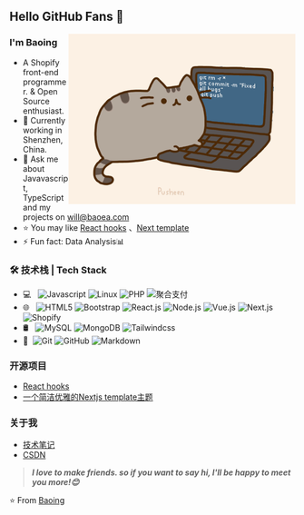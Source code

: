 [comment]: <> (# 模板合集：https://github.com/kautukkundan/Awesome-Profile-README-templates)

## Hello GitHub Fans 👋

<img align="right" alt="GIF" src="https://github.com/Baoing/baoing/blob/main/pusheencode.gif" />

### I'm Baoing

- A Shopify front-end programmer. & Open Source enthusiast.
- 🌱 Currently working in Shenzhen, China.
- 💬 Ask me about Javavascript, TypeScript and my projects on [will@baoea.com](mailto:will@baoea.com)
- ⭐ You may like [React hooks](https://github.com/Baoing/hooks) 、[Next template](https://github.com/Baoing/next-template) 
- ⚡ Fun fact: Data Analysis📊

### 🛠 技术栈 | Tech Stack

- 💻 &#160; ![Javascript](https://img.shields.io/badge/-Javascript-333333?style=flat&logo=Javascript&logoColor=007396)
![Linux](https://img.shields.io/badge/-Linux-333333?style=flat&logo=Linux&logoColor=FCC624)
![PHP](https://img.shields.io/badge/-PHP-333333?style=flat&logo=PHP&logoColor=FCC624)
![聚合支付](https://img.shields.io/badge/-聚合支付-333333?style=flat&logo=payoneer&logoColor=FF4800)
- 🌐 &#160; ![HTML5](https://img.shields.io/badge/-HTML5-333333?style=flat&logo=HTML5)
![Bootstrap](https://img.shields.io/badge/-Bootstrap-333333?style=flat&logo=bootstrap&logoColor=563D7C)
![React.js](https://img.shields.io/badge/-React-333333?style=flat&logo=React.js)
![Node.js](https://img.shields.io/badge/-Node.js-333333?style=flat&logo=node.js)
![Vue.js](https://img.shields.io/badge/-VueJS-333333?style=flat&logo=Vue.js)
![Next.js](https://img.shields.io/badge/-NextJS-333333?style=flat&logo=Next.js)
![Shopify](https://img.shields.io/badge/-Shopify-333333?style=flat&logo=Shopify)
- 🛢 &#160; ![MySQL](https://img.shields.io/badge/-MySQL-333333?style=flat&logo=mysql)
![MongoDB](https://img.shields.io/badge/-MongoDB-333333?style=flat&logo=mongodb)
![Tailwindcss](https://img.shields.io/badge/-Tailwindcss-333333?style=flat&logo=Tailwindcss)
- 🔧 &#160;![Git](https://img.shields.io/badge/-Git-333333?style=flat&logo=git)
![GitHub](https://img.shields.io/badge/-GitHub-333333?style=flat&logo=github)
![Markdown](https://img.shields.io/badge/-Markdown-333333?style=flat&logo=markdown)

### 开源项目
- [React hooks](https://github.com/Baoing/hooks)
- [一个简洁优雅的Nextjs template主题](https://github.com/Baoing/next-template)

### 关于我
- [技术笔记](https://shopify.baoea.com/)
- [CSDN](https://blog.csdn.net/weixin_44510200)

> ***I love to make friends. so if you want to say hi, I'll be happy to meet you more!😊***

⭐️ From [Baoing](https://github.com/baoing)
